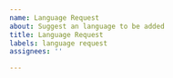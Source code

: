 ```yaml
---
name: Language Request
about: Suggest an language to be added
title: Language Request
labels: language request
assignees: ''

---
```




